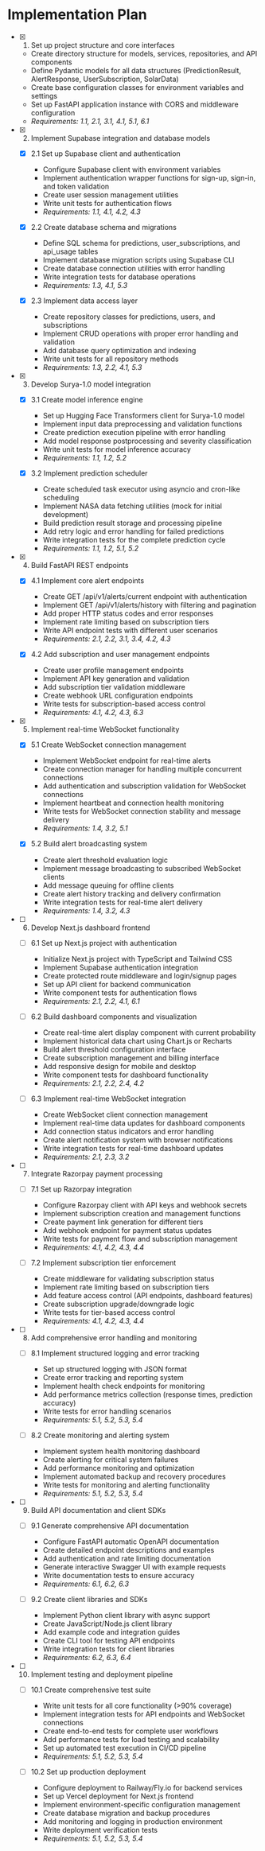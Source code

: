 # Implementation Plan

- [x] 1. Set up project structure and core interfaces





  - Create directory structure for models, services, repositories, and API components
  - Define Pydantic models for all data structures (PredictionResult, AlertResponse, UserSubscription, SolarData)
  - Create base configuration classes for environment variables and settings
  - Set up FastAPI application instance with CORS and middleware configuration
  - _Requirements: 1.1, 2.1, 3.1, 4.1, 5.1, 6.1_

- [x] 2. Implement Supabase integration and database models





  - [x] 2.1 Set up Supabase client and authentication


    - Configure Supabase client with environment variables
    - Implement authentication wrapper functions for sign-up, sign-in, and token validation
    - Create user session management utilities
    - Write unit tests for authentication flows
    - _Requirements: 1.1, 4.1, 4.2, 4.3_

  - [x] 2.2 Create database schema and migrations


    - Define SQL schema for predictions, user_subscriptions, and api_usage tables
    - Implement database migration scripts using Supabase CLI
    - Create database connection utilities with error handling
    - Write integration tests for database operations
    - _Requirements: 1.3, 4.1, 5.3_

  - [x] 2.3 Implement data access layer


    - Create repository classes for predictions, users, and subscriptions
    - Implement CRUD operations with proper error handling and validation
    - Add database query optimization and indexing
    - Write unit tests for all repository methods
    - _Requirements: 1.3, 2.2, 4.1, 5.3_

- [x] 3. Develop Surya-1.0 model integration




  - [x] 3.1 Create model inference engine


    - Set up Hugging Face Transformers client for Surya-1.0 model
    - Implement input data preprocessing and validation functions
    - Create prediction execution pipeline with error handling
    - Add model response postprocessing and severity classification
    - Write unit tests for model inference accuracy
    - _Requirements: 1.1, 1.2, 5.2_

  - [x] 3.2 Implement prediction scheduler


    - Create scheduled task executor using asyncio and cron-like scheduling
    - Implement NASA data fetching utilities (mock for initial development)
    - Build prediction result storage and processing pipeline
    - Add retry logic and error handling for failed predictions
    - Write integration tests for the complete prediction cycle
    - _Requirements: 1.1, 1.2, 5.1, 5.2_

- [x] 4. Build FastAPI REST endpoints




  - [x] 4.1 Implement core alert endpoints


    - Create GET /api/v1/alerts/current endpoint with authentication
    - Implement GET /api/v1/alerts/history with filtering and pagination
    - Add proper HTTP status codes and error responses
    - Implement rate limiting based on subscription tiers
    - Write API endpoint tests with different user scenarios
    - _Requirements: 2.1, 2.2, 3.1, 3.4, 4.2, 4.3_

  - [x] 4.2 Add subscription and user management endpoints


    - Create user profile management endpoints
    - Implement API key generation and validation
    - Add subscription tier validation middleware
    - Create webhook URL configuration endpoints
    - Write tests for subscription-based access control
    - _Requirements: 4.1, 4.2, 4.3, 6.3_

- [x] 5. Implement real-time WebSocket functionality







  - [x] 5.1 Create WebSocket connection management


    - Implement WebSocket endpoint for real-time alerts
    - Create connection manager for handling multiple concurrent connections
    - Add authentication and subscription validation for WebSocket connections
    - Implement heartbeat and connection health monitoring
    - Write tests for WebSocket connection stability and message delivery
    - _Requirements: 1.4, 3.2, 5.1_

  - [x] 5.2 Build alert broadcasting system


    - Create alert threshold evaluation logic
    - Implement message broadcasting to subscribed WebSocket clients
    - Add message queuing for offline clients
    - Create alert history tracking and delivery confirmation
    - Write integration tests for real-time alert delivery
    - _Requirements: 1.4, 3.2, 4.3_

- [ ] 6. Develop Next.js dashboard frontend
  - [ ] 6.1 Set up Next.js project with authentication
    - Initialize Next.js project with TypeScript and Tailwind CSS
    - Implement Supabase authentication integration
    - Create protected route middleware and login/signup pages
    - Set up API client for backend communication
    - Write component tests for authentication flows
    - _Requirements: 2.1, 2.2, 4.1, 6.1_

  - [ ] 6.2 Build dashboard components and visualization
    - Create real-time alert display component with current probability
    - Implement historical data chart using Chart.js or Recharts
    - Build alert threshold configuration interface
    - Create subscription management and billing interface
    - Add responsive design for mobile and desktop
    - Write component tests for dashboard functionality
    - _Requirements: 2.1, 2.2, 2.4, 4.2_

  - [ ] 6.3 Implement real-time WebSocket integration
    - Create WebSocket client connection management
    - Implement real-time data updates for dashboard components
    - Add connection status indicators and error handling
    - Create alert notification system with browser notifications
    - Write integration tests for real-time dashboard updates
    - _Requirements: 2.1, 2.3, 3.2_

- [ ] 7. Integrate Razorpay payment processing
  - [ ] 7.1 Set up Razorpay integration
    - Configure Razorpay client with API keys and webhook secrets
    - Implement subscription creation and management functions
    - Create payment link generation for different tiers
    - Add webhook endpoint for payment status updates
    - Write tests for payment flow and subscription management
    - _Requirements: 4.1, 4.2, 4.3, 4.4_

  - [ ] 7.2 Implement subscription tier enforcement
    - Create middleware for validating subscription status
    - Implement rate limiting based on subscription tiers
    - Add feature access control (API endpoints, dashboard features)
    - Create subscription upgrade/downgrade logic
    - Write tests for tier-based access control
    - _Requirements: 4.1, 4.2, 4.3, 4.4_

- [ ] 8. Add comprehensive error handling and monitoring
  - [ ] 8.1 Implement structured logging and error tracking
    - Set up structured logging with JSON format
    - Create error tracking and reporting system
    - Implement health check endpoints for monitoring
    - Add performance metrics collection (response times, prediction accuracy)
    - Write tests for error handling scenarios
    - _Requirements: 5.1, 5.2, 5.3, 5.4_

  - [ ] 8.2 Create monitoring and alerting system
    - Implement system health monitoring dashboard
    - Create alerting for critical system failures
    - Add performance monitoring and optimization
    - Implement automated backup and recovery procedures
    - Write tests for monitoring and alerting functionality
    - _Requirements: 5.1, 5.2, 5.3, 5.4_

- [ ] 9. Build API documentation and client SDKs
  - [ ] 9.1 Generate comprehensive API documentation
    - Configure FastAPI automatic OpenAPI documentation
    - Create detailed endpoint descriptions and examples
    - Add authentication and rate limiting documentation
    - Generate interactive Swagger UI with example requests
    - Write documentation tests to ensure accuracy
    - _Requirements: 6.1, 6.2, 6.3_

  - [ ] 9.2 Create client libraries and SDKs
    - Implement Python client library with async support
    - Create JavaScript/Node.js client library
    - Add example code and integration guides
    - Create CLI tool for testing API endpoints
    - Write integration tests for client libraries
    - _Requirements: 6.2, 6.3, 6.4_

- [ ] 10. Implement testing and deployment pipeline
  - [ ] 10.1 Create comprehensive test suite
    - Write unit tests for all core functionality (>90% coverage)
    - Implement integration tests for API endpoints and WebSocket connections
    - Create end-to-end tests for complete user workflows
    - Add performance tests for load testing and scalability
    - Set up automated test execution in CI/CD pipeline
    - _Requirements: 5.1, 5.2, 5.3, 5.4_

  - [ ] 10.2 Set up production deployment
    - Configure deployment to Railway/Fly.io for backend services
    - Set up Vercel deployment for Next.js frontend
    - Implement environment-specific configuration management
    - Create database migration and backup procedures
    - Add monitoring and logging in production environment
    - Write deployment verification tests
    - _Requirements: 5.1, 5.2, 5.3, 5.4_
